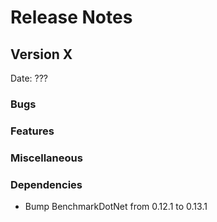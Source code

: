 # Release Notes

## Version X

Date: ???

### Bugs

### Features

### Miscellaneous

### Dependencies

- Bump BenchmarkDotNet from 0.12.1 to 0.13.1
